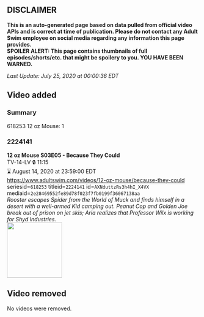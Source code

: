 ## DISCLAIMER
**This is an auto-generated page based on data pulled from official video APIs and is correct at time of publication. Please do not contact any Adult Swim employee on social media regarding any information this page provides.**  
**SPOILER ALERT: This page contains thumbnails of full episodes/shorts/etc. that might be spoilery to you. YOU HAVE BEEN WARNED.**  

_Last Update: July 25, 2020 at 00:00:36 EDT_
## Video added
### Summary
618253 12 oz Mouse: 1  
### 2224141
**12 oz Mouse S03E05 - Because They Could**  
TV-14-LV 🔒 11:15  
⌛ August 14, 2020 at 23:59:00 EDT  
https://www.adultswim.com/videos/12-oz-mouse/because-they-could  
seriesid=`618253` titleid=`2224141` id=`AXNduttzRs3h4hI_X4VX` mediaid=`2e28469552fe89d78f023f7fb0199f36067138aa`  
_Rooster escapes Spider from the World of Muck and finds himself in a desert with a well-armed Kid camping out. Peanut Cop and Golden Joe break out of prison on jet skis; Aria realizes that Professor Wilx is working for Shyd Industries._  
<a href="https://media.cdn.adultswim.com/uploads/20200717/thumbnails/2_2071713376-12oz_305_dup-20200713.jpg"><img src="https://media.cdn.adultswim.com/uploads/20200717/thumbnails/2_2071713376-12oz_305_dup-20200713.jpg" height="144px" /></a>
## Video removed
No videos were removed.  
